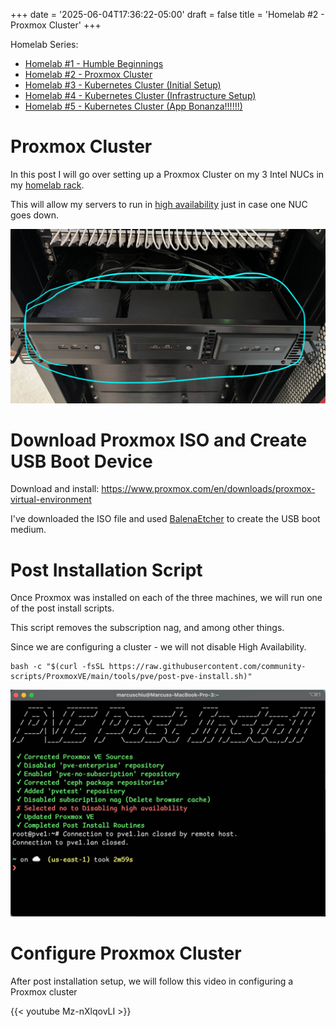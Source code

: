 +++
date = '2025-06-04T17:36:22-05:00'
draft = false
title = 'Homelab #2 - Proxmox Cluster'
+++

Homelab Series:

- [Homelab #1 - Humble Beginnings](/tinkering/2024-08-26/)
- [Homelab #2 - Proxmox Cluster](/tinkering/2025-06-04/)
- [Homelab #3 - Kubernetes Cluster (Initial Setup)](/tinkering/2025-06-05/)
- [Homelab #4 - Kubernetes Cluster (Infrastructure Setup)](/tinkering/2025-06-06/)
- [Homelab #5 - Kubernetes Cluster (App Bonanza!!!!!!)](/tinkering/2025-06-08/)

# Proxmox Cluster

In this post I will go over setting up a Proxmox Cluster on my 3 Intel NUCs in my [homelab rack](/tinkering/2024-08-26/).

This will allow my servers to run in [high availability](https://en.wikipedia.org/wiki/High_availability) just in case one NUC goes down.

![alt](assets/1.jpeg)

# Download Proxmox ISO and Create USB Boot Device

Download and install: https://www.proxmox.com/en/downloads/proxmox-virtual-environment

I've downloaded the ISO file and used [BalenaEtcher](https://etcher.balena.io/) to create the USB boot medium.

# Post Installation Script

Once Proxmox was installed on each of the three machines, we will run one of the post install scripts.

This script removes the subscription nag, and among other things. 

Since we are configuring a cluster - we will not disable High Availability.

```shell
bash -c "$(curl -fsSL https://raw.githubusercontent.com/community-scripts/ProxmoxVE/main/tools/pve/post-pve-install.sh)"
```

![alt](assets/2.jpeg)

# Configure Proxmox Cluster

After post installation setup, we will follow this video in configuring a Proxmox cluster

{{< youtube Mz-nXlqovLI >}}
